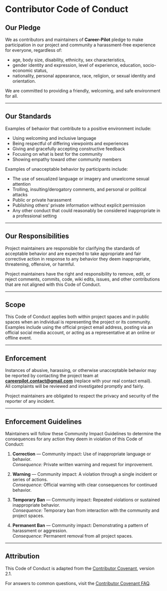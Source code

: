 # Contributor Code of Conduct

## Our Pledge
We as contributors and maintainers of **Career-Pilot** pledge to make participation in our project and community a harassment-free experience for everyone, regardless of:
- age, body size, disability, ethnicity, sex characteristics,
- gender identity and expression, level of experience, education, socio-economic status,
- nationality, personal appearance, race, religion, or sexual identity and orientation.

We are committed to providing a friendly, welcoming, and safe environment for all.

---

## Our Standards
Examples of behavior that contribute to a positive environment include:
- Using welcoming and inclusive language  
- Being respectful of differing viewpoints and experiences  
- Giving and gracefully accepting constructive feedback  
- Focusing on what is best for the community  
- Showing empathy toward other community members  

Examples of unacceptable behavior by participants include:
- The use of sexualized language or imagery and unwelcome sexual attention  
- Trolling, insulting/derogatory comments, and personal or political attacks  
- Public or private harassment  
- Publishing others’ private information without explicit permission  
- Any other conduct that could reasonably be considered inappropriate in a professional setting  

---

## Our Responsibilities
Project maintainers are responsible for clarifying the standards of acceptable behavior and are expected to take appropriate and fair corrective action in response to any behavior they deem inappropriate, threatening, offensive, or harmful.

Project maintainers have the right and responsibility to remove, edit, or reject comments, commits, code, wiki edits, issues, and other contributions that are not aligned with this Code of Conduct.

---

## Scope
This Code of Conduct applies both within project spaces and in public spaces when an individual is representing the project or its community.  
Examples include using the official project email address, posting via an official social media account, or acting as a representative at an online or offline event.

---

## Enforcement
Instances of abusive, harassing, or otherwise unacceptable behavior may be reported by contacting the project team at **careerpilot.contact@gmail.com** (replace with your real contact email).  
All complaints will be reviewed and investigated promptly and fairly.

Project maintainers are obligated to respect the privacy and security of the reporter of any incident.

---

## Enforcement Guidelines
Maintainers will follow these Community Impact Guidelines to determine the consequences for any action they deem in violation of this Code of Conduct:

1. **Correction** — Community impact: Use of inappropriate language or behavior.  
   *Consequence:* Private written warning and request for improvement.

2. **Warning** — Community impact: A violation through a single incident or series of actions.  
   *Consequence:* Official warning with clear consequences for continued behavior.

3. **Temporary Ban** — Community impact: Repeated violations or sustained inappropriate behavior.  
   *Consequence:* Temporary ban from interaction with the community and project spaces.

4. **Permanent Ban** — Community impact: Demonstrating a pattern of harassment or aggression.  
   *Consequence:* Permanent removal from all project spaces.

---

## Attribution
This Code of Conduct is adapted from the [Contributor Covenant](https://www.contributor-covenant.org), version 2.1.

For answers to common questions, visit the [Contributor Covenant FAQ](https://www.contributor-covenant.org/faq).
